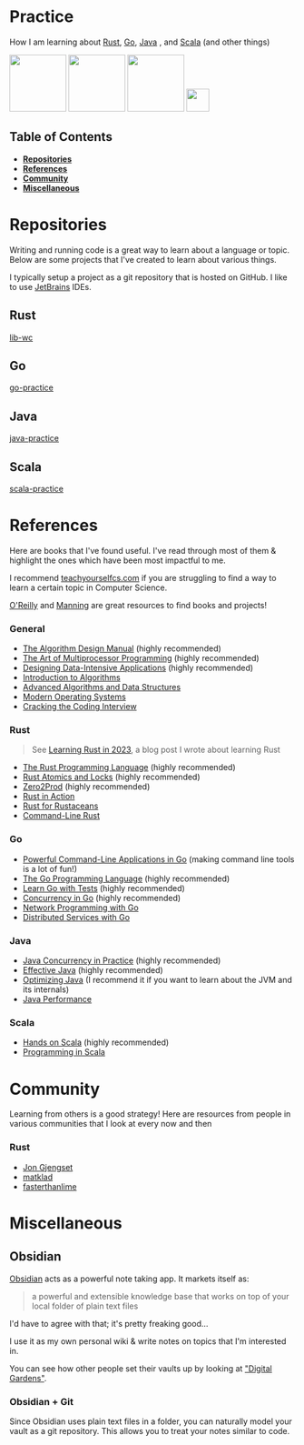 # Practice

 How I am learning about [Rust](https://www.rust-lang.org/), [Go](https://go.dev/), [Java](https://dev.java/)
, and [Scala](https://www.scala-lang.org/) (and other things)

<p float="left">
  <img src="https://rustacean.net/assets/rustacean-flat-happy.png" width="100" />
  <img src="https://download.logo.wine/logo/Go_(programming_language)/Go_(programming_language)-Logo.wine.png" width="100" />
  <img src="https://1000logos.net/wp-content/uploads/2020/09/Java-Logo-500x313.png" width="100" /> 
  <img src="https://www.scala-lang.org/resources/img/frontpage/scala-spiral.png" width="40" />
</p>

## Table of Contents

- **[Repositories](#repositories)**<br>
- **[References](#references)**<br>
- **[Community](#community)**<br>
- **[Miscellaneous](#miscellaneous)**<br>

# Repositories


Writing and running code is a great way to learn about a language or topic. Below are some projects that I've created to learn about various things.

I typically setup a project as a git repository that is hosted on GitHub. I like to use [JetBrains](https://www.jetbrains.com/all/) IDEs.


## Rust
[lib-wc](https://github.com/wcygan/lib-wc)

## Go

[go-practice](https://github.com/wcygan/go-practice)

## Java

[java-practice](https://github.com/wcygan/java-practice)

## Scala

[scala-practice](https://github.com/wcygan/scala-practice)

# References

Here are books that I've found useful. I've read through most of them & highlight the ones which have been most impactful to me.

I recommend [teachyourselfcs.com](https://teachyourselfcs.com/) if you are struggling to find a way to learn a certain topic in Computer Science.

[O'Reilly](https://www.oreilly.com/) and [Manning](https://www.manning.com/) are great resources to find books and projects!

### General

- [The Algorithm Design Manual](https://www.algorist.com/) (highly recommended)
- [The Art of Multiprocessor Programming](https://www.oreilly.com/library/view/the-art-of/9780123705914/) (highly recommended)
- [Designing Data-Intensive Applications](https://dataintensive.net/) (highly recommended)
- [Introduction to Algorithms](https://mitpress.mit.edu/books/introduction-algorithms-third-edition) 
- [Advanced Algorithms and Data Structures](https://www.oreilly.com/library/view/advanced-algorithms-and/9781617295485VE/)
- [Modern Operating Systems](https://www.pearson.com/us/higher-education/program/Tanenbaum-Modern-Operating-Systems-4th-Edition/PGM80736.html)
- [Cracking the Coding Interview](https://www.crackingthecodinginterview.com/)

### Rust

> See [Learning Rust in 2023](https://www.wcygan.io/post/learning-rust-in-2023/), a blog post I wrote about learning Rust

- [The Rust Programming Language](https://nostarch.com/Rust2018) (highly recommended)
- [Rust Atomics and Locks](https://marabos.nl/atomics/) (highly recommended)
- [Zero2Prod](https://www.zero2prod.com/) (highly recommended)
- [Rust in Action](https://www.manning.com/books/rust-in-action)
- [Rust for Rustaceans](https://nostarch.com/rust-rustaceans)
- [Command-Line Rust](https://www.oreilly.com/library/view/command-line-rust/9781098109424/)

### Go

- [Powerful Command-Line Applications in Go](https://pragprog.com/titles/rggo/powerful-command-line-applications-in-go/) (making command line tools is a lot of fun!)
- [The Go Programming Language](https://www.gopl.io/) (highly recommended)
- [Learn Go with Tests](https://quii.gitbook.io/learn-go-with-tests/) (highly recommended)
- [Concurrency in Go](https://www.oreilly.com/library/view/concurrency-in-go/9781491941294/) (highly recommended)
- [Network Programming with Go](https://nostarch.com/networkprogrammingwithgo)
- [Distributed Services with Go](https://pragprog.com/titles/tjgo/distributed-services-with-go/)

### Java

- [Java Concurrency in Practice](https://jcip.net/) (highly recommended)
- [Effective Java](https://www.oreilly.com/library/view/effective-java/9780134686097/) (highly recommended)
- [Optimizing Java](https://www.oreilly.com/library/view/optimizing-java/9781492039259/) (I recommend it if you want to learn about the JVM and its internals)
- [Java Performance](https://www.oreilly.com/library/view/java-performance-2nd/9781492056102/)

### Scala
- [Hands on Scala](https://www.handsonscala.com/) (highly recommended)
- [Programming in Scala](https://www.artima.com/shop/programming_in_scala_5ed)


# Community

Learning from others is a good strategy! Here are resources from people in various communities that I look at every now and then

### Rust

- [Jon Gjengset](https://www.youtube.com/@JonGjengset?themeRefresh=1)
- [matklad](https://matklad.github.io/)
- [fasterthanlime](https://fasterthanli.me/)

# Miscellaneous

## Obsidian

[Obsidian](https://obsidian.md/) acts as a powerful note taking app. It markets itself as:

>a powerful and extensible knowledge base
that works on top of your local folder of plain text files

I'd have to agree with that; it's pretty freaking good...

I use it as my own personal wiki & write notes on topics that I'm interested in.

You can see how other people set their vaults up by looking at ["Digital Gardens"](https://github.com/MaggieAppleton/digital-gardeners).

### Obsidian + Git

Since Obsidian uses plain text files in a folder, you can naturally model your vault as a git repository. This allows you to treat your notes similar to code.